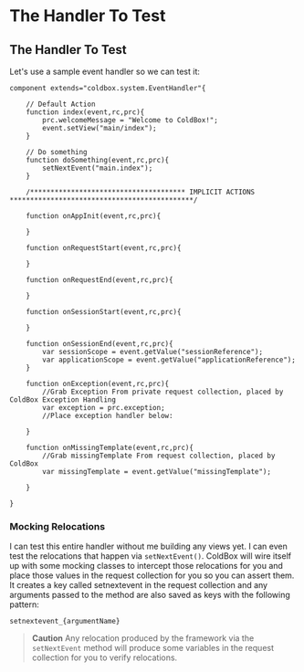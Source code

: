 # The Handler To Test



## The Handler To Test

Let's use a sample event handler so we can test it:

```text
component extends="coldbox.system.EventHandler"{

	// Default Action
	function index(event,rc,prc){
		prc.welcomeMessage = "Welcome to ColdBox!";
		event.setView("main/index");
	}

	// Do something
	function doSomething(event,rc,prc){
		setNextEvent("main.index");
	}

	/************************************** IMPLICIT ACTIONS *********************************************/

	function onAppInit(event,rc,prc){

	}

	function onRequestStart(event,rc,prc){

	}

	function onRequestEnd(event,rc,prc){

	}

	function onSessionStart(event,rc,prc){

	}

	function onSessionEnd(event,rc,prc){
		var sessionScope = event.getValue("sessionReference");
		var applicationScope = event.getValue("applicationReference");
	}

	function onException(event,rc,prc){
		//Grab Exception From private request collection, placed by ColdBox Exception Handling
		var exception = prc.exception;
		//Place exception handler below:

	}

	function onMissingTemplate(event,rc,prc){
		//Grab missingTemplate From request collection, placed by ColdBox
		var missingTemplate = event.getValue("missingTemplate");

	}

}
```

### Mocking Relocations

I can test this entire handler without me building any views yet. I can even test the relocations that happen via `setNextEvent()`. ColdBox will wire itself up with some mocking classes to intercept those relocations for you and place those values in the request collection for you so you can assert them. It creates a key called setnextevent in the request collection and any arguments passed to the method are also saved as keys with the following pattern:

```text
setnextevent_{argumentName}
```

> **Caution** Any relocation produced by the framework via the `setNextEvent` method will produce some variables in the request collection for you to verify relocations.

